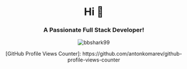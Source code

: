 <h1 align="center">Hi 👋</h1>
<h3 align="center">A Passionate Full Stack Developer!</h3>



<p align="center"><img src="https://github-readme-stats.vercel.app/api/top-langs/?username=bbshark99&layout=compact" alt="bbshark99" /></p>

<p align="center">[GitHub Profile Views Counter]: https://github.com/antonkomarev/github-profile-views-counter</p>
